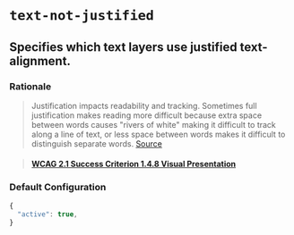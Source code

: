 # ```text-not-justified```

## Specifies which text layers use justified text-alignment.

### Rationale
> Justification impacts readability and tracking. Sometimes full justification makes reading more difficult because extra space between words causes "rivers of white" making it difficult to track along a line of text, or less space between words makes it difficult to distinguish separate words. [Source](https://www.w3.org/WAI/GL/low-vision-a11y-tf/wiki/Justification) 

>#### [WCAG 2.1 Success Criterion 1.4.8 Visual Presentation](https://www.w3.org/TR/WCAG21/#visual-presentation)

### Default Configuration

```js
{
  "active": true,
}
```

